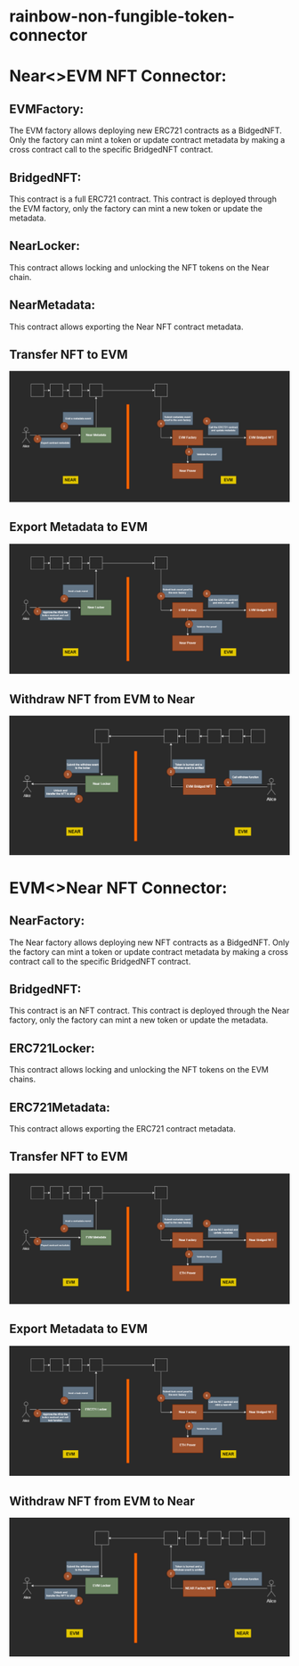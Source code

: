# rainbow-non-fungible-token-connector

# Near<>EVM NFT Connector:

## EVMFactory:
The EVM factory allows deploying new ERC721 contracts as a BidgedNFT. Only the factory can mint a token or update contract metadata by making a cross contract call to the specific BridgedNFT contract.

## BridgedNFT:
This contract is a full ERC721 contract. This contract is deployed through the EVM factory, only the factory can mint a new token or update the metadata.

## NearLocker:
This contract allows locking and unlocking the NFT tokens on the Near chain. 

## NearMetadata:
This contract allows exporting the Near NFT contract metadata.

## Transfer NFT to EVM
![Near2EVM-transfer-metadata](doc/Near2EVM-transfer-metadata.png)

## Export Metadata to EVM
![Near2EVM-transfer-nft](doc/Near2EVM-transfer-nft.png)

## Withdraw NFT from EVM to Near
![Near2EVM-withdraw-nft](doc/Near2EVM-withdraw-nft.png)

# EVM<>Near NFT Connector:

## NearFactory:
The Near factory allows deploying new NFT contracts as a BidgedNFT. Only the factory can mint a token or update contract metadata by making a cross contract call to the specific BridgedNFT contract.

## BridgedNFT:
This contract is an NFT contract. This contract is deployed through the Near factory, only the factory can mint a new token or update the metadata.

## ERC721Locker:
This contract allows locking and unlocking the NFT tokens on the EVM chains. 

## ERC721Metadata:
This contract allows exporting the ERC721 contract metadata.

## Transfer NFT to EVM
![EVM2Near-transfer-metadata](doc/EVM2Near-transfer-metadata.png)

## Export Metadata to EVM
![EVM2Near-transfer-nft](doc/EVM2Near-transfer-nft.png)

## Withdraw NFT from EVM to Near
![EVM2Near-withdraw-nft](doc/EVM2Near-withdraw-nft.png)